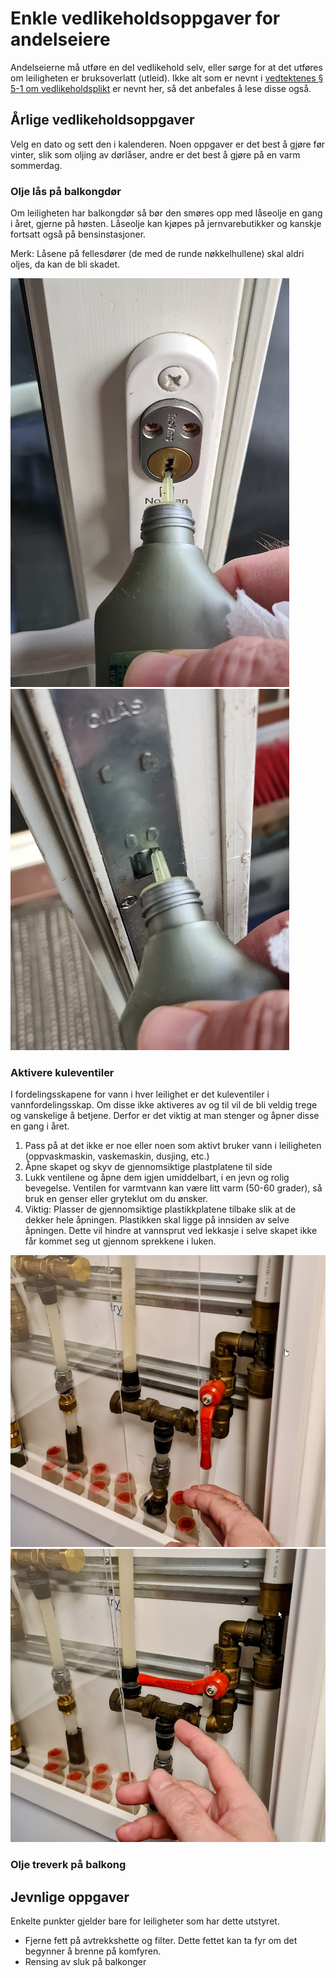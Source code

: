# Enkle vedlikeholdsoppgaver for andelseiere

Andelseierne må utføre en del vedlikehold selv, eller sørge for at det utføres om leiligheten er bruksoverlatt (utleid). Ikke alt som er nevnt i [vedtektenes § 5-1 om vedlikeholdsplikt](https://badebakken.no/informasjon/vedtekter-og-regler/) er nevnt her, så det anbefales å lese disse også.

## Årlige vedlikeholdsoppgaver

Velg en dato og sett den i kalenderen. Noen oppgaver er det best å gjøre før vinter, slik som oljing av dørlåser, andre er det best å gjøre på en varm sommerdag.

### Olje lås på balkongdør

Om leiligheten har balkongdør så bør den smøres opp med låseolje en gang i året, gjerne på høsten. Låseolje kan kjøpes på jernvarebutikker og kanskje fortsatt også på bensinstasjoner.

Merk: Låsene på fellesdører (de med de runde nøkkelhullene) skal aldri oljes, da kan de bli skadet.

![Alt text](BalkongDoerOlje1.png)
![Alt text](BalkongDoerOlje2.png)

### Aktivere kuleventiler

I fordelingsskapene for vann i hver leilighet er det kuleventiler i vannfordelingsskap. Om disse ikke aktiveres av og til vil de bli veldig trege og vanskelige å betjene. Derfor er det viktig at man stenger og åpner disse en gang i året.

1. Pass på at det ikke er noe eller noen som aktivt bruker vann i leiligheten (oppvaskmaskin, vaskemaskin, dusjing, etc.)
2. Åpne skapet og skyv de gjennomsiktige plastplatene til side
3. Lukk ventilene og åpne dem igjen umiddelbart, i en jevn og rolig bevegelse. Ventilen for varmtvann kan være litt varm (50-60 grader), så bruk en genser eller gryteklut om du ønsker.
4. Viktig: Plasser de gjennomsiktige plastikkplatene tilbake slik at de dekker hele åpningen. Plastikken skal ligge på innsiden av selve åpningen. Dette vil hindre at vannsprut ved lekkasje i selve skapet ikke får kommet seg ut gjennom sprekkene i luken.

![Alt text](Kuleventil_1.png)
![Alt text](Kuleventil_2.png)

### Olje treverk på balkong

## Jevnlige oppgaver

Enkelte punkter gjelder bare for leiligheter som har dette utstyret.

* Fjerne fett på avtrekkshette og filter. Dette fettet kan ta fyr om det begynner å brenne på komfyren.
* Rensing av sluk på balkonger
